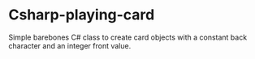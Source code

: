 # Csharp-playing-card
Simple barebones C# class to create card objects with a constant back character and an integer front value.
